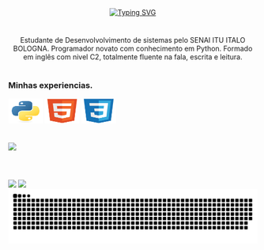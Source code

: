 <div align="center">
  <a href="https://git.io/typing-svg">
    <img src="https://readme-typing-svg.demolab.com?font=Fira+Code&weight=500&size=42&pause=1000&color=69239E&center=true&vCenter=true&random=false&width=524&lines=Bem+Vindo+ao+perfil!" alt="Typing SVG">
  </a>
</div>

#

<p align="center">Estudante de Desenvolvolvimento de sistemas pelo SENAI ITU ITALO BOLOGNA. Programador novato com conhecimento em Python. Formado em inglês com nivel C2, totalmente fluente na fala, escrita e leitura.
  
#
<img align="right" alt="" height="190px" src="./src/study.gif">



  <p>
    <h3 align="left">Minhas experiencias. </h3>

<div align="left">
   <img align="center" alt="LUZ-Python" height="50" width="70" src="https://raw.githubusercontent.com/devicons/devicon/master/icons/python/python-original.svg">
  <img align="center" alt="LUZ-HTML" height="50" width="70" src="https://raw.githubusercontent.com/devicons/devicon/master/icons/html5/html5-original.svg">
   <img align="center" alt="Rafa-CSS" height="50" width="70" src="https://raw.githubusercontent.com/devicons/devicon/master/icons/css3/css3-original.svg">

  </p>
      
#
  
<div> 
 
<a href="https://instagram.com/jao.ferreiraa_" target="_blank"><img src="https://img.shields.io/badge/-Instagram-%23E4405F?style=for-the-badge&logo=instagram&logoColor=white" target="_blank"></a>
#
 <div style="display: inline_block"><br>
   
 <div align="left">
  <img height="135em" src="https://github-readme-stats.vercel.app/api?username=JoaoLuz23&show_icons=true&theme=midnight-purple" />
  <img height="135em" src="https://github-readme-stats.vercel.app/api/top-langs/?username=JoaoLuz23&layout=compact&theme=midnight-purple" />
</div>
<picture align="center">
  <source media="(prefers-color-scheme: dark)" srcset="https://raw.githubusercontent.com/mari4souza/mari4souza/output/github-contribution-grid-snake-dark.svg">
  <source media="(prefers-color-scheme: light)" srcset="https://raw.githubusercontent.com/mari4souza/mari4souza/output/github-contribution-grid-snake-dark.svg">
  <img align="center" alt="github contribution grid snake animation" src="https://raw.githubusercontent.com/mari4souza/mari4souza/output/github-contribution-grid-snake.svg">
</picture>

